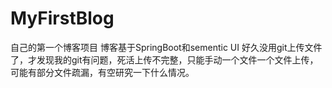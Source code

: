 # MyFirstBlog
自己的第一个博客项目
博客基于SpringBoot和sementic UI
好久没用git上传文件了，才发现我的git有问题，死活上传不完整，只能手动一个文件一个文件上传，可能有部分文件疏漏，有空研究一下什么情况。

